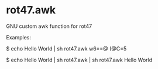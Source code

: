 # rot47.awk
GNU custom awk function for rot47

Examples:

$ echo Hello World | sh rot47.awk
w6==@ (@C=5

$ echo Hello World | sh rot47.awk | sh rot47.awk
Hello World
